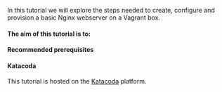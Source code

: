 
In this tutorial we will explore the steps needed to create, configure and provision a basic Nginx webserver on a Vagrant box.

#### The aim of this tutorial is to:


#### Recommended prerequisites
    

#### Katacoda

This tutorial  is hosted on the [Katacoda](https://www.katacoda.community/) platform.